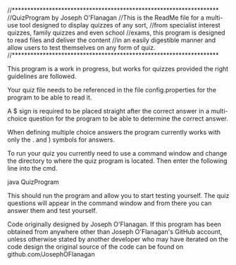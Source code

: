 //*******************************************************************
//QuizProgram by Joseph O'Flanagan
//This is the ReadMe file for a multi-use tool designed to display quizzes of any sort,
//from specialist interest quizzes, family quizzes and even school
//exams, this program is designed to read files and deliver the content
//in an easily digestible manner and allow users to test themselves on any form of quiz.
//*******************************************************************

This program is a work in progress, but works for quizzes provided the right guidelines are followed.

Your quiz file needs to be referenced in the file config.properties for the program to be able to read it.

A $ sign is required to be placed straight after the correct answer in a multi-choice question for the program to be able to determine the correct answer.

When defining multiple choice answers the program currently works with only the . and ) symbols for answers.

To run your quiz you currently need to use a command window and change the directory to where the quiz program is located.
Then enter the following line into the cmd.

java QuizProgram

This should run the program and allow you to start testing yourself. The quiz questions will appear in the command window and from there you can answer them and test yourself.


Code originally designed by Joseph O'Flanagan. If this program has been obtained from anywhere other than Joseph O'Flanagan's GitHub account, unless otherwise stated by another developer who may have iterated on the code design the original source of the code can be found on github.com/JosephOFlanagan
